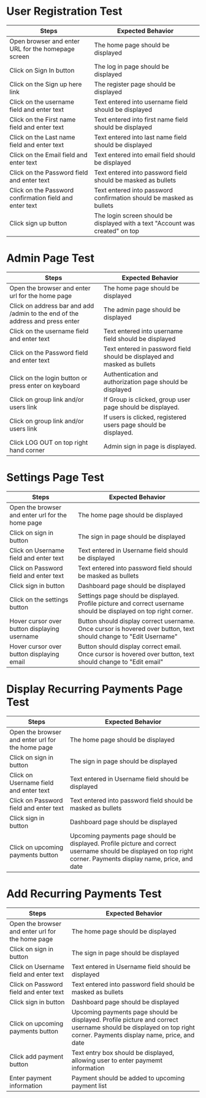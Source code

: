 # User Registration Test

| Steps  | Expected Behavior |
| ------------- | ------------- |
| Open browser and enter URL for the homepage screen   |  The home page should be displayed  |
| Click on Sign In button  | The log in page should be displayed  |
| Click on the Sign up here link |  The register page should be displayed |
| Click on the username field and enter text | Text entered into username field should be displayed |
| Click on the First name field and enter text |Text entered into first name field should be displayed |
| Click on the Last name field and enter text | Text entered into last name field should be displayed |
| Click on the Email field and enter text | Text entered into email field should be displayed |
| Click on the Password field and enter text | Text entered into password field should be masked as bullets |
|Click on the Password confirmation field and enter text | Text entered into password confirmation should be masked as bullets |
| Click sign up button | The login screen should be displayed with a text "Account was created" on top |

# Admin Page Test
| Steps  | Expected Behavior |
| ------------- | ------------- |
| Open the browser and enter url for the home page | The home page should be displayed |
| Click on address bar and add /admin to the end of the address and press enter | The admin page should be displayed |
| Click on the username field and enter text | Text entered into username field should be displayed |
|Click on the Password field and enter text | Text entered in password field should be displayed and masked as bullets |
| Click on the login button or press enter on keyboard | Authentication and authorization page should be displayed |
| Click on group link and/or users link | If Group is clicked, group user page should be displayed. |
| Click on group link and/or users link | If users is clicked, registered users page should be displayed. | 
| Click LOG OUT on top right hand corner | Admin sign in page is displayed. |                                          
</pre>

# Settings Page Test
| Steps  | Expected Behavior |
| ------------- | ------------- |
| Open the browser and enter url for the home page | The home page should be displayed |
| Click on sign in button | The sign in page should be displayed |
| Click on Username field and enter text | Text entered in Username field should be displayed |
| Click on Password field and enter text | Text entered into password field should be masked as bullets |
| Click sign in button | Dashboard page should be displayed |
| Click on the settings button | Settings page should be displayed. Profile picture and correct username should be displayed on top right corner. |
|  Hover cursor over button displaying username | Button should display correct username. Once cursor is hovered over button, text should change to "Edit Username" |
| Hover cursor over button displaying email | Button should display correct email. Once cursor is hovered over button, text should change to "Edit email"  |       

# Display Recurring Payments Page Test
| Steps  | Expected Behavior |
| ------------- | ------------- |
| Open the browser and enter url for the home page | The home page should be displayed |
| Click on sign in button | The sign in page should be displayed |
| Click on Username field and enter text | Text entered in Username field should be displayed |
| Click on Password field and enter text | Text entered into password field should be masked as bullets |
| Click sign in button | Dashboard page should be displayed |
| Click on upcoming payments button | Upcoming payments page should be displayed. Profile picture and correct username should be displayed on top right corner. Payments display name, price, and date|

# Add Recurring Payments Test
| Steps  | Expected Behavior |
| ------------- | ------------- |
| Open the browser and enter url for the home page | The home page should be displayed |
| Click on sign in button | The sign in page should be displayed |
| Click on Username field and enter text | Text entered in Username field should be displayed |
| Click on Password field and enter text | Text entered into password field should be masked as bullets |
| Click sign in button | Dashboard page should be displayed |
| Click on upcoming payments button | Upcoming payments page should be displayed. Profile picture and correct username should be displayed on top right corner. Payments display name, price, and date|
| Click add payment button | Text entry box should be displayed, allowing user to enter paymemt information |
| Enter payment information | Payment should be added to upcoming payment list |



